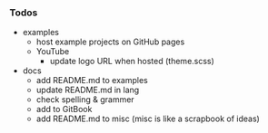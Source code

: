 ### Todos

- examples
  - host example projects on GitHub pages
  - YouTube
    - update logo URL when hosted (theme.scss)
- docs
  - add README.md to examples
  - update README.md in lang
  - check spelling & grammer
  - add to GitBook
  - add README.md to misc (misc is like a scrapbook of ideas)